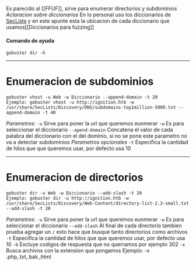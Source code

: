 Es parecido al [[FFUF]], sirve para enumerar directorios y subdominios
*Aclaracion sobre diccionarios*
En lo personal uso los diccionarios de [SecLists](https://github.com/danielmiessler/SecLists) y en este apunte esta la ubicacion de cada diccionario que usamos[[Diccionarios para fuzzing]]

#### Comando de ayuda
```shell
gobuster dir -h
```

-------
# Enumeracion de subdominios

```shell
gobuster vhost -u Web -w Diccionario --append-domain -t 20
Ejemplo: gobuster vhost -u http://ignition.htb -w /usr/share/SecLists/Discovery/DNS/subdomains-top1million-5000.txt --append-domain -t 40
```

*Parametros:*
`-u` Sirve para poner la url que queremos eunmerar
`-w` Es para seleccionar el diccionario
`--apend-domain` Concatena el valor de cada palabra del diccionario con el del dominio, si no se pone este parametro no va a detectar subdominios
*Parametros opcionales*
`-t` Especifica la cantidad de hilos que que queremos usar, por defecto usa 10

-------
# Enumeracion de directorios

```shell
gobuster dir -u Web -w Diccionario --add-slash -t 20
Ejemplo: gobuster dir -u http://ignition.htb -w /usr/share/SecLists/Discovery/Web-Content/directory-list-2.3-small.txt --add-slash -t 20
```


*Parametros:*
`-u` Sirve para poner la url que queremos eunmerar
`-w` Es para seleccionar el diccionario
`--add-slash` Al final de cada directorio tambien prueba agregar un `/` esto hace que busque tanto directorios como archivos
`-t` Especifica la cantidad de hilos que que queremos usar, por defecto usa 10
`-b` Excluye codigos de respuesta que no querramos por ejemplo 302
`-x` Busca archivos con la extension que pongamos              Ejemplo: -x .php,.txt,.bak.,html